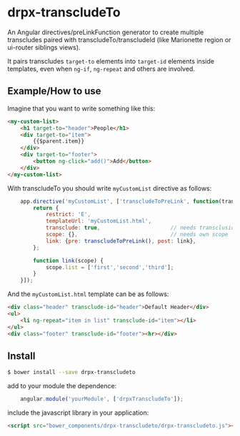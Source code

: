 drpx-transcludeTo
=================

An Angular directives/preLinkFunction generator to create multiple transcludes
paired with transcludeTo/transcludeId (like Marionette region or ui-router
siblings views).

It pairs transcludes `target-to` elements into `target-id` elements inside templates, even when `ng-if`, `ng-repeat` and others are involved.


Example/How to use
------------------

Imagine that you want to write something like this:

```html
<my-custom-list>
    <h1 target-to="header">People</h1>
    <div target-to="item">
        {{$parent.item}}
    </div>
    <div target-to="footer">
        <button ng-click="add()">Add</button>
    </div>
</my-custom-list>
```

With transcludeTo you should write `myCustomList` directive as follows:

```javascript
    app.directive('myCustomList', ['transcludeToPreLink', function(transcludeToPreLink) {
        return {
            restrict: 'E',
            templateUrl: 'myCustomList.html',
            transclude: true,                      // needs transclusion activate
            scope: {},                             // needs own scope
            link: {pre: transcludeToPreLink(), post: link},
        };

        function link(scope) {
            scope.list = ['first','second','third'];
        }
    }]);
```

And the `myCustomList.html` template can be as follows:

```html
<div class="header" transclude-id="header">Default Header</div>
<ul>
    <li ng-repeat="item in list" transclude-id="item"></li>
</ul>
<div class="footer" transclude-id="footer"><hr></div>
```



Install
-------

```bash
$ bower install --save drpx-transcludeto
```

add to your module the dependence:

```javascript
    angular.module('yourModule', ['drpxTranscludeTo']);
```

include the javascript library in your application:

```html
<script src="bower_components/drpx-transcludeto/drpx-transcludeto.js"></script>
```

